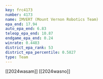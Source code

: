 ```yaml
---
key: frc4173
number: 4173
name: IMVERT (Mount Vernon Robotics Team)
epa_end: 17.94
auto_epa_end: 6.83
teleop_epa_end: 10.87
endgame_epa_end: 0.24
winrate: 0.4483
district_epa_rank: 53
district_epa_percentile: 0.5827
type: Team
---
```

[[2024wasam]]
[[2024wasno]]
